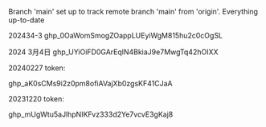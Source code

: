 Branch 'main' set up to track remote branch 'main' from 'origin'.
Everything up-to-date

202434-3
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

2024 3月4日
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


20240227 token:

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

20231220 token:

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

